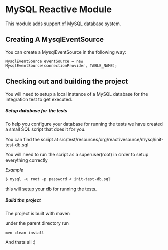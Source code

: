 
MySQL Reactive Module
=====

This module adds support of MySQL database system.

Creating A MysqlEventSource
------

You can create a MysqlEventSource in the following way:

    MysqlEventSource eventSource = new MysqlEventSource(connectionProvider, TABLE_NAME);

Checking out and building the project
--------

You will need to setup a local instance of a MySQL database for the integration test to get executed.

##### Setup database for the tests

To help you configure your database for running the tests we have created a small SQL script that does it for you.

You can find the script at src/test/resources/org/reactivesource/mysql/init-test-db.sql

You will need to run the script as a superuser(root) in order to setup everything correctly

_Example_

    $ mysql -u root -p password < init-test-db.sql

this will setup your db for running the tests.

##### Build the project

The project is built with maven

under the parent directory run

    mvn clean install

And thats all :)
